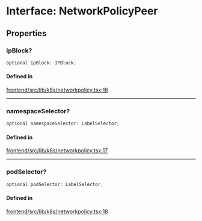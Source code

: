 # Interface: NetworkPolicyPeer

## Properties

### ipBlock?

```ts
optional ipBlock: IPBlock;
```

#### Defined in

[frontend/src/lib/k8s/networkpolicy.tsx:16](https://github.com/headlamp-k8s/headlamp/blob/2481a1c9f2b4a69a9320466e7a455215b14b97b0/frontend/src/lib/k8s/networkpolicy.tsx#L16)

***

### namespaceSelector?

```ts
optional namespaceSelector: LabelSelector;
```

#### Defined in

[frontend/src/lib/k8s/networkpolicy.tsx:17](https://github.com/headlamp-k8s/headlamp/blob/2481a1c9f2b4a69a9320466e7a455215b14b97b0/frontend/src/lib/k8s/networkpolicy.tsx#L17)

***

### podSelector?

```ts
optional podSelector: LabelSelector;
```

#### Defined in

[frontend/src/lib/k8s/networkpolicy.tsx:18](https://github.com/headlamp-k8s/headlamp/blob/2481a1c9f2b4a69a9320466e7a455215b14b97b0/frontend/src/lib/k8s/networkpolicy.tsx#L18)
